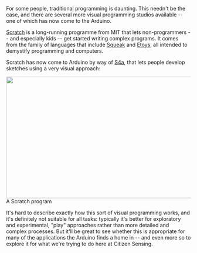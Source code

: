 <html><body><p>For some people, traditional programming is daunting. This needn't be the case, and there are several more visual programming studios available -- one of which has now come to the Arduino.

<!--more-->

<a href="http://scratch.mit.edu/" target="_blank">Scratch</a> is a long-running programme from MIT that lets non-programmers -- and especially kids -- get started writing complex programs. It comes from the family of languages that include <a href="http://squeak.org/" target="_blank">Squeak</a> and <a href="http://www.squeakland.org/" target="_blank">Etoys</a>, all intended to demystify programming and computers.

Scratch has now come to Arduino by way of <a href="http://s4a.cat/" target="_blank">S4a</a>, that lets people develop sketches using a very visual approach:

<img alt="" src="http://s4a.cat/img/shot01.png" width="580" height="332"> A Scratch program

It's hard to describe exactly how this sort of visual programming works, and it's definitely not suitable for all tasks: typically it's better for exploratory and experimental, "play" approaches rather than more detailed and complex processes. But it'll be great to see whether this is appropriate for many of the applications the Arduino finds a home in -- and even more so to explore it for what we're trying to do here at Citizen Sensing.</p></body></html>